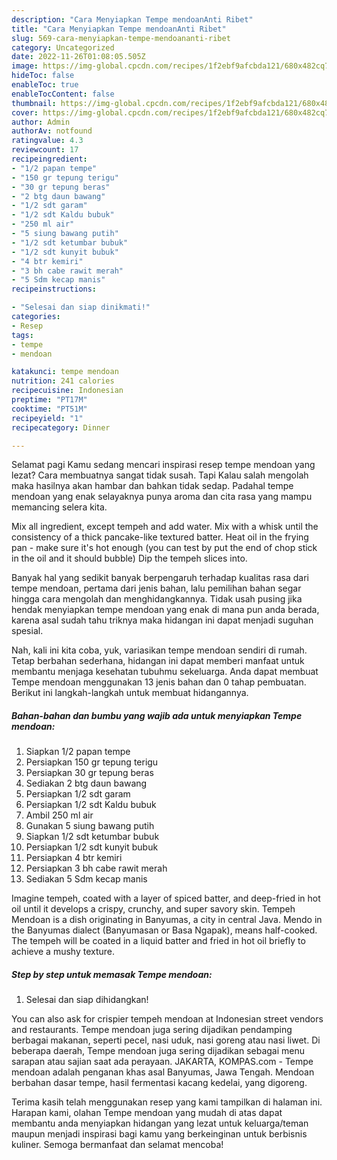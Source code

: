 ```yaml
---
description: "Cara Menyiapkan Tempe mendoanAnti Ribet"
title: "Cara Menyiapkan Tempe mendoanAnti Ribet"
slug: 569-cara-menyiapkan-tempe-mendoananti-ribet
category: Uncategorized
date: 2022-11-26T01:08:05.505Z
image: https://img-global.cpcdn.com/recipes/1f2ebf9afcbda121/680x482cq70/tempe-mendoan-foto-resep-utama.jpg
hideToc: false
enableToc: true
enableTocContent: false
thumbnail: https://img-global.cpcdn.com/recipes/1f2ebf9afcbda121/680x482cq70/tempe-mendoan-foto-resep-utama.jpg
cover: https://img-global.cpcdn.com/recipes/1f2ebf9afcbda121/680x482cq70/tempe-mendoan-foto-resep-utama.jpg
author: Admin
authorAv: notfound
ratingvalue: 4.3
reviewcount: 17
recipeingredient:
- "1/2 papan tempe"
- "150 gr tepung terigu"
- "30 gr tepung beras"
- "2 btg daun bawang"
- "1/2 sdt garam"
- "1/2 sdt Kaldu bubuk"
- "250 ml air"
- "5 siung bawang putih"
- "1/2 sdt ketumbar bubuk"
- "1/2 sdt kunyit bubuk"
- "4 btr kemiri"
- "3 bh cabe rawit merah"
- "5 Sdm kecap manis"
recipeinstructions:

- "Selesai dan siap dinikmati!"
categories:
- Resep
tags:
- tempe
- mendoan

katakunci: tempe mendoan 
nutrition: 241 calories
recipecuisine: Indonesian
preptime: "PT17M"
cooktime: "PT51M"
recipeyield: "1"
recipecategory: Dinner

---
```



Selamat pagi Kamu sedang mencari inspirasi resep tempe mendoan yang lezat? Cara membuatnya sangat tidak susah. Tapi Kalau salah mengolah maka hasilnya akan hambar dan bahkan tidak sedap. Padahal tempe mendoan yang enak selayaknya punya aroma dan cita rasa yang mampu memancing selera kita.


Mix all ingredient, except tempeh and add water. Mix with a whisk until the consistency of a thick pancake-like textured batter. Heat oil in the frying pan - make sure it&#39;s hot enough (you can test by put the end of chop stick in the oil and it should bubble) Dip the tempeh slices into.

Banyak hal yang sedikit banyak berpengaruh terhadap kualitas rasa dari tempe mendoan, pertama dari jenis bahan, lalu pemilihan bahan segar hingga cara mengolah dan menghidangkannya. Tidak usah pusing jika hendak menyiapkan tempe mendoan yang enak di mana pun anda berada, karena asal sudah tahu triknya maka hidangan ini dapat menjadi suguhan spesial.


Nah, kali ini kita coba, yuk, variasikan tempe mendoan sendiri di rumah. Tetap berbahan sederhana, hidangan ini dapat memberi manfaat untuk membantu menjaga kesehatan tubuhmu sekeluarga. Anda dapat membuat Tempe mendoan menggunakan 13 jenis bahan dan 0 tahap pembuatan. Berikut ini langkah-langkah untuk membuat hidangannya.

<!--inarticleads1-->

##### Bahan-bahan dan bumbu yang wajib ada untuk menyiapkan Tempe mendoan:

1. Siapkan 1/2 papan tempe
1. Persiapkan 150 gr tepung terigu
1. Persiapkan 30 gr tepung beras
1. Sediakan 2 btg daun bawang
1. Persiapkan 1/2 sdt garam
1. Persiapkan 1/2 sdt Kaldu bubuk
1. Ambil 250 ml air
1. Gunakan 5 siung bawang putih
1. Siapkan 1/2 sdt ketumbar bubuk
1. Persiapkan 1/2 sdt kunyit bubuk
1. Persiapkan 4 btr kemiri
1. Persiapkan 3 bh cabe rawit merah
1. Sediakan 5 Sdm kecap manis


Imagine tempeh, coated with a layer of spiced batter, and deep-fried in hot oil until it develops a crispy, crunchy, and super savory skin. Tempeh Mendoan is a dish originating in Banyumas, a city in central Java. Mendo in the Banyumas dialect (Banyumasan or Basa Ngapak), means half-cooked. The tempeh will be coated in a liquid batter and fried in hot oil briefly to achieve a mushy texture. 

<!--inarticleads2-->

##### Step by step untuk memasak Tempe mendoan:


1. Selesai dan siap dihidangkan!

You can also ask for crispier tempeh mendoan at Indonesian street vendors and restaurants. Tempe mendoan juga sering dijadikan pendamping berbagai makanan, seperti pecel, nasi uduk, nasi goreng atau nasi liwet. Di beberapa daerah, Tempe mendoan juga sering dijadikan sebagai menu sarapan atau sajian saat ada perayaan. JAKARTA, KOMPAS.com - Tempe mendoan adalah penganan khas asal Banyumas, Jawa Tengah. Mendoan berbahan dasar tempe, hasil fermentasi kacang kedelai, yang digoreng. 

Terima kasih telah menggunakan resep yang kami tampilkan di halaman ini. Harapan kami, olahan Tempe mendoan yang mudah di atas dapat membantu anda menyiapkan hidangan yang lezat untuk keluarga/teman maupun menjadi inspirasi bagi kamu yang berkeinginan untuk berbisnis kuliner. Semoga bermanfaat dan selamat mencoba!

